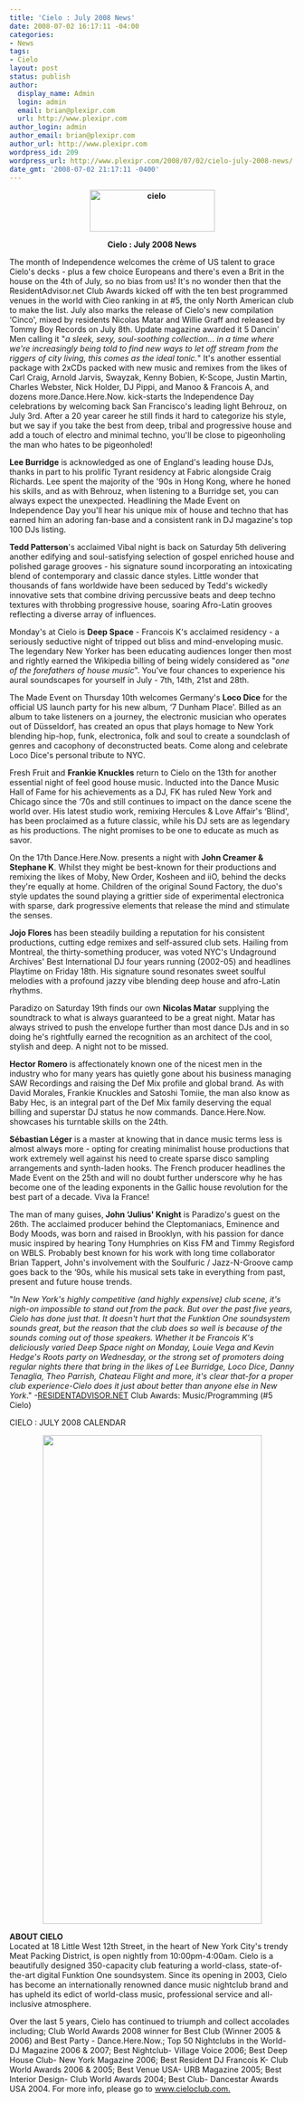```yaml
---
title: 'Cielo : July 2008 News'
date: 2008-07-02 16:17:11 -04:00
categories:
- News
tags:
- Cielo
layout: post
status: publish
author:
  display_name: Admin
  login: admin
  email: brian@plexipr.com
  url: http://www.plexipr.com
author_login: admin
author_email: brian@plexipr.com
author_url: http://www.plexipr.com
wordpress_id: 209
wordpress_url: http://www.plexipr.com/2008/07/02/cielo-july-2008-news/
date_gmt: '2008-07-02 21:17:11 -0400'
---
```


<p align="center"><strong><a href="http://www.cieloclub.com"><img class="alignnone size-full wp-image-1166" title="cielo" src="http://www.plexipr.com/wp-content/uploads/2008/07/cielo.jpg" alt="cielo" width="221" height="74" /></a><br />
</strong></p>
<p style="text-align: center;">
<p style="text-align: center;"><strong>Cielo : July 2008 News</strong></p>
<p>The month of Independence welcomes the crème of US talent to grace Cielo's decks - plus a few choice Europeans and there's even a Brit in the house on the 4th of July, so no bias from us! It's no wonder then that the ResidentAdvisor.net Club Awards kicked off with the ten best programmed venues in the world with Cieo ranking in at #5, the only North American club to make the list. July also marks the release of Cielo's new compilation ‘Cinco', mixed by residents Nicolas Matar and Willie Graff and released by Tommy Boy Records on July 8th. Update magazine awarded it 5 Dancin' Men calling it "<em>a sleek, sexy, soul-soothing collection... in a time where we're increasingly being told to find new ways to let off stream from the riggers of city living, this comes as the ideal tonic.</em>" It's another essential package with 2xCDs packed with new music and remixes from the likes of Carl Craig, Arnold Jarvis, Swayzak, Kenny Bobien, K-Scope, Justin Martin, Charles Webster, Nick Holder, DJ Pippi, and Manoo &amp; Francois A, and dozens more.Dance.Here.Now. kick-starts the Independence Day celebrations by welcoming back San Francisco's leading light Behrouz, on July 3rd. After a 20 year career he still finds it hard to categorize his style, but we say if you take the best from deep, tribal and progressive house and add a touch of electro and minimal techno, you'll be close to pigeonholing the man who hates to be pigeonholed!</p>
<p><strong>Lee Burridge</strong> is acknowledged as one of England's leading house DJs, thanks in part to his prolific Tyrant residency at Fabric alongside Craig Richards. Lee spent the majority of the '90s in Hong Kong, where he honed his skills, and as with Behrouz, when listening to a Burridge set, you can always expect the unexpected. Headlining the Made Event on Independence Day you'll hear his unique mix of house and techno that has earned him an adoring fan-base and a consistent rank in DJ magazine's top 100 DJs listing.</p>
<p><strong>Tedd Patterson</strong>'s acclaimed Vibal night is back on Saturday 5th delivering another edifying and soul-satisfying selection of gospel enriched house and polished garage grooves - his signature sound incorporating an intoxicating blend of contemporary and classic dance styles. Little wonder that thousands of fans worldwide have been seduced by Tedd's wickedly innovative sets that combine driving percussive beats and deep techno textures with throbbing progressive house, soaring Afro-Latin grooves reflecting a diverse array of influences.</p>
<p>Monday's at Cielo is <strong>Deep Space</strong> - Francois K's acclaimed residency - a seriously seductive night of tripped out bliss and mind-enveloping music. The legendary New Yorker has been educating audiences longer then most and rightly earned the Wikipedia billing of being widely considered as "<em>one of the forefathers of house music</em>". You've four chances to experience his aural soundscapes for yourself in July - 7th, 14th, 21st and 28th.</p>
<p>The Made Event on Thursday 10th welcomes Germany's <strong>Loco Dice</strong> for the official US launch party for his new album, ‘7 Dunham Place'. Billed as an album to take listeners on a journey, the electronic musician who operates out of Düsseldorf, has created an opus that plays homage to New York blending hip-hop, funk, electronica, folk and soul to create a soundclash of genres and cacophony of deconstructed beats. Come along and celebrate Loco Dice's personal tribute to NYC.</p>
<p>Fresh Fruit and <strong>Frankie Knuckles</strong> return to Cielo on the 13th for another essential night of feel good house music. Inducted into the Dance Music Hall of Fame for his achievements as a DJ, FK has ruled New York and Chicago since the ‘70s and still continues to impact on the dance scene the world over. His latest studio work, remixing Hercules &amp; Love Affair's ‘Blind', has been proclaimed as a future classic, while his DJ sets are as legendary as his productions. The night promises to be one to educate as much as savor.</p>
<p>On the 17th Dance.Here.Now. presents a night with <strong>John Creamer &amp; Stephane K</strong>. Whilst they might be best-known for their productions and remixing the likes of Moby, New Order, Kosheen and iiO, behind the decks they're equally at home. Children of the original Sound Factory, the duo's style updates the sound playing a grittier side of experimental electronica with sparse, dark progressive elements that release the mind and stimulate the senses.</p>
<p><strong>Jojo Flores</strong> has been steadily building a reputation for his consistent productions, cutting edge remixes and self-assured club sets. Hailing from Montreal, the thirty-something producer, was voted NYC's Undaground Archives' Best International DJ four years running (2002-05) and headlines Playtime on Friday 18th. His signature sound resonates sweet soulful melodies with a profound jazzy vibe blending deep house and afro-Latin rhythms.</p>
<p>Paradizo on Saturday 19th finds our own <strong>Nicolas Matar</strong> supplying the soundtrack to what is always guaranteed to be a great night. Matar has always strived to push the envelope further than most dance DJs and in so doing he's rightfully earned the recognition as an architect of the cool, stylish and deep. A night not to be missed.</p>
<p><strong>Hector Romero</strong> is affectionately known one of the nicest men in the industry who for many years has quietly gone about his business managing SAW Recordings and raising the Def Mix profile and global brand. As with David Morales, Frankie Knuckles and Satoshi Tomiie, the man also know as Baby Hec, is an integral part of the Def Mix family deserving the equal billing and superstar DJ status he now commands. Dance.Here.Now. showcases his turntable skills on the 24th.</p>
<p><strong>Sébastian Léger</strong> is a master at knowing that in dance music terms less is almost always more - opting for creating minimalist house productions that work extremely well against his need to create sparse disco sampling arrangements and synth-laden hooks. The French producer headlines the Made Event on the 25th and will no doubt further underscore why he has become one of the leading exponents in the Gallic house revolution for the best part of a decade. Viva la France!</p>
<p>The man of many guises,<strong> John ‘Julius' Knight</strong> is Paradizo's guest on the 26th. The acclaimed producer behind the Cleptomaniacs, Eminence and Body Moods, was born and raised in Brooklyn, with his passion for dance music inspired by hearing Tony Humphries on Kiss FM and Timmy Regisford on WBLS. Probably best known for his work with long time collaborator Brian Tappert, John's involvement with the Soulfuric / Jazz-N-Groove camp goes back to the ‘90s, while his musical sets take in everything from past, present and future house trends.</p>
<p>"<em>In New York's highly competitive (and highly expensive) club scene, it's nigh-on impossible to stand out from the pack. But over the past five years, Cielo has done just that. It doesn't hurt that the Funktion One soundsystem sounds great, but the reason that the club does so well is because of the sounds coming out of those speakers. Whether it be Francois K's deliciously varied Deep Space night on Monday, Louie Vega and Kevin Hedge's Roots party on Wednesday, or the strong set of promoters doing regular nights there that bring in the likes of Lee Burridge, Loco Dice, Danny Tenaglia, Theo Parrish, Chateau Flight and more, it's clear that-for a proper club experience-Cielo does it just about better than anyone else in New York</em>."  -<a href="http://RESIDENTADVISOR.NET">RESIDENTADVISOR.NET</a> Club Awards: Music/Programming (#5 Cielo)</p>
<p>CIELO : JULY 2008 CALENDAR</p>
<p align="center"><a href="http://www.cieloclub.com"><img title="Cielo July 08" src="http://farm4.static.flickr.com/3088/2632307382_e8548d9057_o.jpg" alt="" width="387" height="864" /></a></p>
<p><strong>ABOUT CIELO</strong><br />
Located at 18 Little West 12th Street, in the heart of New York City's trendy Meat Packing District, is open nightly from 10:00pm-4:00am. Cielo is a beautifully designed 350-capacity club featuring a world-class, state-of-the-art digital Funktion One soundsystem. Since its opening in 2003, Cielo has become an internationally renowned dance music nightclub brand and has upheld its edict of world-class music, professional service and all-inclusive atmosphere.</p>
<p>Over the last 5 years, Cielo has continued to triumph and collect accolades including; Club World Awards 2008 winner for Best Club (Winner 2005 &amp; 2006) and Best Party - Dance.Here.Now.; Top 50 Nightclubs in the World- DJ Magazine 2006 &amp; 2007; Best Nightclub- Village Voice 2006; Best Deep House Club- New York Magazine 2006; Best Resident DJ Francois K- Club World Awards 2006 &amp; 2005; Best Venue USA- URB Magazine 2005; Best Interior Design- Club World Awards 2004; Best Club- Dancestar Awards USA 2004. For more info, please go to <a href="http://">www.cieloclub.com.</a></p>
